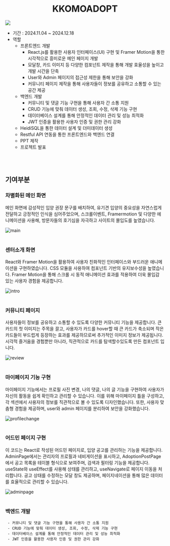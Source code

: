 <h1 align="center">KKOMOADOPT</h1>
<img src="https://i.imgur.com/n7ZNgpj.png"/>

- 기간 : 2024.11.04 ~ 2024.12.18
- 역할
  * 프론트엔드 개발</br>
     - React.js를 활용한 사용자 인터페이스(UI) 구현 및 Framer Motion을 통한 시각적으로 흥미로운 메인 페이지 개발
     - 모달창, 카드 이미지 등 다양한 컴포넌트 제작을 통해 개발 효율성을 높이고 개발 시간을 단축
     - User와 Admin 페이지의 접근성 제한을 통해 보안을 강화
     - 커뮤니티 페이지 제작을 통해 사용자들이 정보를 공유하고 소통할 수 있는 공간 제공
  * 백엔드 개발</br>
     - 커뮤니티 및 댓글 기능 구현을 통해 사용자 간 소통 지원
     - CRUD 기능에 맞춰 데이터 생성, 조회, 수정, 삭제 기능 구현
     - 데이터베이스 설계를 통해 안정적인 데이터 관리 및 성능 최적화
     - JWT 인증을 활용한 사용자 인증 및 권한 관리 강화
  * HeidiSQL을 통한 데이터 설계 및 더미데이터 생성</br>
  * Restful API 연동을 통한 프론트엔드와 백엔드 연결
  * PPT 제작
  * 프로젝트 발표

</br></br>

## 기여부분
### 차별화된 메인 화면</br>
메인 화면에 감성적인 입양 권장 문구를 배치하여, 유기견 입양의 중요성을 자연스럽게 전달하고 긍정적인 인식을 심어주었으며,
스크롤이벤트, Framermotion 및 다양한 에니메이션을 사용해, 방문자들의 호기심을 자극하고 사이트의 몰입도를 높였습니다.</br>

![main](https://github.com/user-attachments/assets/bd0cc432-7ba4-485c-91f5-d81b8196be26)
</br></br>

### 센터소개 화면<br/>
React와 Framer Motion을 활용하여 사용자 친화적인 인터페이스와 부드러운 애니메이션을 구현하였습니다.
CSS 모듈을 사용하여 컴포넌트 기반의 유지보수성을 높였습니다.
Framer Motion을 통해 스크롤 시 동적 애니메이션 효과를 적용하여 더욱 몰입감 있는 사용자 경험을 제공합니다.

![intro](https://github.com/user-attachments/assets/22256fa1-99ca-4f24-a28a-70a002d6eaaf)
<br/><br/>

### 커뮤니티 페이지</br>
사용자들이 정보를 공유하고 소통할 수 있도록 다양한 커뮤니티 기능을 제공합니다.
큰 카드의 첫 이미지는 주목을 끌고, 사용자가 카드를 hover할 때 큰 카드가 축소되며 작은 카드들이 부드럽게 등장하는 효과를 제공하므로써 추가적인 이미지 정보가 제공됩니다. 
시각적 즐거움을 경험뿐만 아니라, 직관적으로 카드를 탐색할수있도록 만든 컴포넌트 입니다.</br>

![review](https://github.com/user-attachments/assets/739e6b93-b80c-41ca-8bca-6cba3af1ec64)
</br></br>

### 마이페이지 기능 구현</br>
마이페이지 기능에서는 프로필 사진 변경, 나의 댓글, 나의 글 기능을 구현하여 사용자가 자신의 활동을 쉽게 확인하고 관리할 수 있습니다. 이를 위해 마이페이지 틀을 구성하고, 각 섹션에서 사용자의 정보를 직관적으로 볼 수 있도록 디자인했습니다. 또한, 사용자 맞춤형 경험을 제공하며, user와 admin 페이지를 분리하여 보안을 강화했습니다.</br>

![profilechange](https://github.com/user-attachments/assets/b1d7e1f4-3abf-4448-a7cc-6ac8cc59df31)
</br></br>

### 어드민 페이지 구현</br>
이 코드는 React로 작성된 어드민 페이지로, 입양 공고를 관리하는 기능을 제공합니다. AdminPage에서는 관리자의 프로필과 네비게이션을 표시하고, AdoptionPostPage에서 공고 목록을 테이블 형식으로 보여주며, 검색과 필터링 기능을 제공합니다. useState와 useEffect를 사용해 상태를 관리하고, useNavigate로 페이지 이동을 처리합니다. 공고 상태를 수정하는 모달 창도 제공하며, 페이지네이션을 통해 많은 데이터를 효율적으로 관리할 수 있습니다.

![adminpage](https://github.com/user-attachments/assets/74174139-d2cb-485a-91bc-ab0a1b724a8e)
<br/><br/>

### 백엔드 개발<br/>
     - 커뮤니티 및 댓글 기능 구현을 통해 사용자 간 소통 지원
     - CRUD 기능에 맞춰 데이터 생성, 조회, 수정, 삭제 기능 구현
     - 데이터베이스 설계를 통해 안정적인 데이터 관리 및 성능 최적화
     - JWT 인증을 활용한 사용자 인증 및 권한 관리 강화

